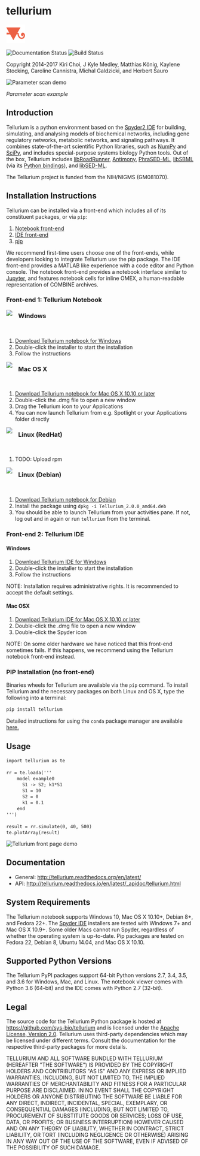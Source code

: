 # tellurium
<img title="tellurium logo" src="./docs/images/tellurium_logo.png" height="50" />

![Documentation Status](https://readthedocs.org/projects/tellurium/badge/?version=latest) ![Build Status](https://travis-ci.org/sys-bio/tellurium.svg?branch=master)

Copyright 2014-2017
Kiri Choi, J Kyle Medley, Matthias König, Kaylene Stocking, Caroline Cannistra, Michal Galdzicki, and Herbert Sauro

![Parameter scan demo](http://tellurium.readthedocs.org/en/latest/_images/parameter_scan_2_0.png)

*Parameter scan example*

## Introduction

Tellurium is a python environment based on the [Spyder2 IDE](https://github.com/spyder-ide/spyder) 
for building, simulating, and analysing models of biochemical networks, 
including gene regulatory networks, metabolic networks, and signaling pathways. 
It combines state-of-the-art scientific Python libraries, such 
as [NumPy](http://www.numpy.org/) and [SciPy](http://www.scipy.org/), 
and includes special-purpose systems biology Python tools. Out of the box, 
Tellurium includes [libRoadRunner](https://github.com/sys-bio/roadrunner), 
[Antimony](http://antimony.sourceforge.net/), [PhraSED-ML](http://phrasedml.sf.net/), 
[libSBML](http://sbml.org/Software/libSBML) (via its [Python bindings](http://sbml.org/Software/libSBML/5.12.0/docs/formatted/python-api/)), and [libSED-ML](https://github.com/fbergmann/libSEDML).

The Tellurium project is funded from the NIH/NIGMS (GM081070).

## Installation Instructions

Tellurium can be installed via a front-end which includes all of its constituent packages, or via `pip`:

1. [Notebook front-end](#front-end-1-tellurium-notebook)
2. [IDE front-end](#front-end-2-tellurium-ide)
3. [pip](#pip-installation-no-front-end)

We recommend first-time users choose one of the front-ends, while developers looking to integrate Tellurium use the pip package. The IDE front-end provides a MATLAB like experience with a code editor and Python console. The notebook front-end provides a notebook interface similar to [Jupyter](http://jupyter.org/), and features notebook cells for inline OMEX, a human-readable representation of COMBINE archives.

### Front-end 1: Tellurium Notebook


<img align="left" width="32px" id="windows" src="https://raw.githubusercontent.com/wiki/sys-bio/tellurium/img/windows.png">
<h3>Windows</h3>
<br style="clear:both"/>

1. [Download Tellurium notebook for Windows](https://github.com/sys-bio/tellurium/releases/download/2.0.0-alpha4/Tellurium.Setup.2.0.0.exe)
2. Double-click the installer to start the installation
3. Follow the instructions

<img align="left" width="32px" id="mac-osx" src="https://raw.githubusercontent.com/wiki/sys-bio/tellurium/img/macos.png">
<h3>Mac OS X</h3>
<br style="clear:both"/>

1. [Download Tellurium notebook for Mac OS X 10.10 or later](https://github.com/sys-bio/tellurium/releases/download/2.0.0-alpha4/Tellurium-2.0.0.dmg)
2. Double-click the .dmg file to open a new window
3. Drag the Tellurium icon to your Applications
4. You can now launch Tellurium from e.g. Spotlight or your Applications folder directly


<img align="left" width="32px" id="redhat" src="https://raw.githubusercontent.com/wiki/sys-bio/tellurium/img/redhat.png">
<h3>Linux (RedHat)</h3>
<br style="clear:both"/>

1. TODO: Upload rpm

<img align="left" width="32px" id="debian" src="https://raw.githubusercontent.com/wiki/sys-bio/tellurium/img/debian.png">
<h3>Linux (Debian)</h3>
<br style="clear:both"/>

1. [Download Tellurium notebook for Debian](https://github.com/sys-bio/tellurium/releases/download/2.0.0-alpha9/Tellurium_2.0.0_amd64.deb)
2. Install the package using `dpkg -i Tellurium_2.0.0_amd64.deb`
3. You should be able to launch Tellurium from your activities pane. If not, log out and in again or run `tellurium` from the terminal.

### Front-end 2: Tellurium IDE

#### Windows

1. [Download Tellurium IDE for Windows](https://sourceforge.net/projects/pytellurium/files/Tellurium-2.0/2.0.0beta/Tellurium-2.0.0beta-Python-2.7-win64-portable-setup-beta.exe/download)
2. Double-click the installer to start the installation
3. Follow the instructions

NOTE: Installation requires administrative rights. It is recommended to accept the default settings.

#### Mac OSX

1. [Download Tellurium IDE for Mac OS X 10.10 or later](https://github.com/sys-bio/tellurium/releases/download/1.3.5-rc3/Tellurium-1.3.5-Spyder-2.3.8-OSX.dmg)
2. Double-click the .dmg file to open a new window
3. Double-click the Spyder icon

NOTE: On some older hardware we have noticed that this front-end sometimes fails. If this happens, we recommend using the Tellurium notebook front-end instead.

### PIP Installation (no front-end)

Binaries wheels for Tellurium are available via the `pip` command. To install Tellurium and the necessary packages on both Linux and OS X, type the following into a terminal:

```bash
pip install tellurium
```

Detailed instructions for using the `conda` package manager are available [here.](http://conda.pydata.org/docs/using/pkgs.html) 

## Usage

```{python}
import tellurium as te

rr = te.loada('''
    model example0
      S1 -> S2; k1*S1
      S1 = 10
      S2 = 0
      k1 = 0.1
    end
''')

result = rr.simulate(0, 40, 500) 
te.plotArray(result)
```

![Tellurium front page demo](https://raw.githubusercontent.com/wiki/sys-bio/tellurium/img/tellurium-front-page-image.png)

## Documentation 

* General: http://tellurium.readthedocs.org/en/latest/
* API: http://tellurium.readthedocs.io/en/latest/_apidoc/tellurium.html


## System Requirements

The Tellurium notebook supports Windows 10, Mac OS X 10.10+, Debian 8+, and Fedora 22+. The [Spyder IDE](https://github.com/sys-bio/tellurium#installation-instructions) installers are tested with Windows 7+ and Mac OS X 10.9+. Some older Macs cannot run Spyder, regardless of whether the operating system is up-to-date. Pip packages are tested on Fedora 22, Debian 8, Ubuntu 14.04, and Mac OS X 10.10.

## Supported Python Versions

The Tellurium PyPI packages support 64-bit Python versions 2.7, 3.4, 3.5, and 3.6 for Windows, Mac, and Linux. The notebook viewer comes with Python 3.6 (64-bit) and the IDE comes with Python 2.7 (32-bit).

## Legal

The source code for the Tellurium Python package is hosted at https://github.com/sys-bio/tellurium and is licensed under the [Apache License, Version 2.0](http://www.apache.org/licenses/LICENSE-2.0). Tellurium uses third-party dependencies which may be licensed under different terms. Consult the documentation for the respective third-party packages for more details.

TELLURIUM AND ALL SOFTWARE BUNDLED WITH TELLURIUM (HEREAFTER "THE SOFTWARE") IS PROVIDED BY THE COPYRIGHT HOLDERS AND CONTRIBUTORS "AS IS" AND ANY EXPRESS OR IMPLIED WARRANTIES, INCLUDING, BUT NOT LIMITED TO, THE IMPLIED WARRANTIES OF MERCHANTABILITY AND FITNESS FOR A PARTICULAR PURPOSE ARE DISCLAIMED. IN NO EVENT SHALL THE COPYRIGHT HOLDERS OR ANYONE DISTRIBUTING THE SOFTWARE BE LIABLE FOR ANY DIRECT, INDIRECT, INCIDENTAL, SPECIAL, EXEMPLARY, OR CONSEQUENTIAL DAMAGES (INCLUDING, BUT NOT LIMITED TO, PROCUREMENT OF SUBSTITUTE GOODS OR SERVICES; LOSS OF USE, DATA, OR PROFITS; OR BUSINESS INTERRUPTION) HOWEVER CAUSED AND ON ANY THEORY OF LIABILITY, WHETHER IN CONTRACT, STRICT LIABILITY, OR TORT (INCLUDING NEGLIGENCE OR OTHERWISE) ARISING IN ANY WAY OUT OF THE USE OF THE SOFTWARE, EVEN IF ADVISED OF THE POSSIBILITY OF SUCH DAMAGE.

